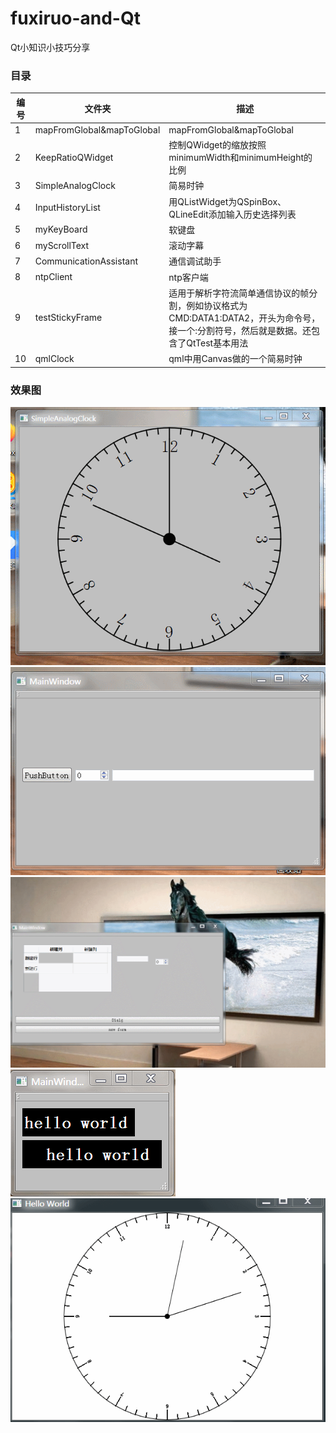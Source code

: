 # fuxiruo-and-Qt
Qt小知识小技巧分享

### 目录
| 编号 | 文件夹 | 描述 |
| ------ | ------ | ------ |
| 1 | mapFromGlobal&mapToGlobal | mapFromGlobal&mapToGlobal |
| 2 | KeepRatioQWidget | 控制QWidget的缩放按照minimumWidth和minimumHeight的比例 |
| 3 | SimpleAnalogClock | 简易时钟 |
| 4 | InputHistoryList | 用QListWidget为QSpinBox、QLineEdit添加输入历史选择列表 |
| 5 | myKeyBoard | 软键盘 |
| 6 | myScrollText | 滚动字幕 |
| 7 | CommunicationAssistant | 通信调试助手 |
| 8 | ntpClient | ntp客户端 |
| 9 | testStickyFrame | 适用于解析字符流简单通信协议的帧分割，例如协议格式为CMD:DATA1:DATA2，开头为命令号，接一个:分割符号，然后就是数据。还包含了QtTest基本用法
| 10 | qmlClock | qml中用Canvas做的一个简易时钟 |

### 效果图
![SimpleAnalogClock](snap/SimpleAnalogClock.gif "简易时钟")
![InputHistoryList](snap/InputHistoryList.gif "输入历史")
![myKeyBoard](snap/myKeyBoard.gif "软键盘")
![myScrollText](snap/myScrollText.gif "滚动字幕")
![qmlClock](snap/qmlClock.gif "qml简易时钟")
